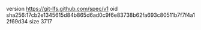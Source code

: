 version https://git-lfs.github.com/spec/v1
oid sha256:17cb2e1345615d84b865d6ad0c9f6e83738b62fa693c80511b7f7f4a12f69d34
size 3717
